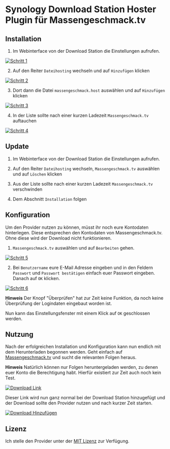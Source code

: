 # Synology Download Station Hoster Plugin für Massengeschmack.tv

## Installation

1. Im Webinterface von der Download Station die Einstellungen aufrufen.

[![Schritt 1](http://theinad.com/wp-content/uploads/2014/12/Step1.png)](http://theinad.com/wp-content/uploads/2014/12/Step1.png)

2. Auf den Reiter `Dateihosting` wechseln und auf `Hinzufügen` klicken

[![Schritt 2](http://theinad.com/wp-content/uploads/2014/12/Step2.png)](http://theinad.com/wp-content/uploads/2014/12/Step2.png)

3. Dort dann die Datei `massengeschmack.host` auswählen und auf `Hinzufügen` klicken

[![Schritt 3](http://theinad.com/wp-content/uploads/2014/12/Step3.png)](http://theinad.com/wp-content/uploads/2014/12/Step3.png)

4. In der Liste sollte nach einer kurzen Ladezeit `Massengeschmack.tv` auftauchen

[![Schritt 4](http://theinad.com/wp-content/uploads/2014/12/Step4.png)](http://theinad.com/wp-content/uploads/2014/12/Step4.png)

## Update

1. Im Webinterface von der Download Station die Einstellungen aufrufen.

2. Auf den Reiter `Dateihosting` wechseln, `Massengeschmack.tv` auswählen und auf `Löschen` klicken

4. Aus der Liste sollte nach einer kurzen Ladezeit `Massengeschmack.tv` verschwinden

5. Dem Abschnitt `Installation` folgen

## Konfiguration

Um den Provider nutzen zu können, müsst ihr noch eure Kontodaten hinterlegen. Diese entsprechen den Kontodaten von Massengeschmack.tv. Ohne diese wird der Download nicht funktionieren.

1. `Massengeschmack.tv` auswählen und auf `Bearbeiten` gehen.

[![Schritt 5](http://theinad.com/wp-content/uploads/2014/12/Step5.png)](http://theinad.com/wp-content/uploads/2014/12/Step5.png)

2. Bei `Benutzername` eure E-Mail Adresse eingeben und in den Feldern `Passwort` und `Passwort bestätigen` einfach euer Passwort eingeben. Danach auf `OK` klicken.

[![Schritt 6](http://theinad.com/wp-content/uploads/2014/12/Step6.png)](http://theinad.com/wp-content/uploads/2014/12/Step6.png)

**Hinweis** Der Knopf "Überprüfen" hat zur Zeit keine Funktion, da noch keine Überprüfung der Logindaten eingebaut worden ist.

Nun kann das Einstellungsfenster mit einem Klick auf `OK` geschlossen werden.

## Nutzung

Nach der erfolgreichen Installation und Konfiguration kann nun endlich mit dem Herunterladen begonnen werden.
Geht einfach auf [Massengeschmack.tv](http://massengeschmack.tv) und sucht die relevanten Folgen heraus.

**Hinweis** Natürlich können nur Folgen heruntergeladen werden, zu denen euer Konto die Berechtigung habt. Hierfür existiert zur Zeit auch noch kein Test.

[![Download Link](http://theinad.com/wp-content/uploads/2014/12/download-link.png)](http://theinad.com/wp-content/uploads/2014/12/download-link.png)

Dieser Link wird nun ganz normal bei der Download Station hinzugefügt und der Download sollte den Provider nutzen und nach kurzer Zeit starten.

[![Download Hinzufügen](http://theinad.com/wp-content/uploads/2014/12/download-add.png)](http://theinad.com/wp-content/uploads/2014/12/download-add.png)

## Lizenz

Ich stelle den Provider unter der [MIT Lizenz](http://opensource.org/licenses/MIT) zur Verfügung.
